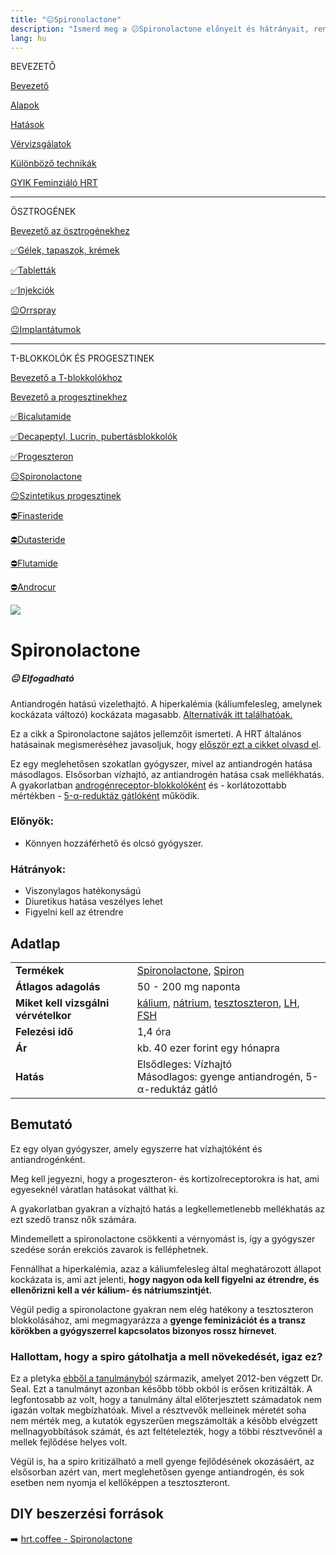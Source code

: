 ```yaml
---
title: "😐Spironolactone"
description: "Ismerd meg a 😐Spironolactone előnyeit és hátrányait, rendelkezésre álló alternatívákkal és adagolási útmutatókkal."
lang: hu
---
```


<div class="floating-columns">

<div class="floating-bar">

BEVEZETŐ

[Bevezető](/#/entry?id=feminizalo-hormonterapia)

[Alapok](/#/entry?id=feminizalo-hormonterapia-alapok)

[Hatások](/#/entry?id=feminizalo-hormonterapia-hatasok)

[Vérvizsgálatok](/#/entry?id=feminizalo-hormonterapia-vervizsgalatok)

[Különböző technikák](/#/entry?id=feminizalo-hormonterapia-technikak)

[GYIK Feminziáló HRT](/#/entry?id=feminizalo-hormonterapia-gyik)

<hr />

ÖSZTROGÉNEK

[Bevezető az ösztrogénekhez](/#/entry?id=osztrogenek)

[✅Gélek, tapaszok, krémek](/#/entry?id=feminizalo-gelek-tapaszok-kremek)

[✅Tabletták](/#/entry?id=feminizalo-tablettak)

[✅Injekciók](/#/entry?id=feminizalo-injekciok)

[😐Orrspray](/#/entry?id=orrspray)

[😐Implantátumok](/#/entry?id=implantatumok)

<hr />

T-BLOKKOLÓK ÉS PROGESZTINEK

[Bevezető a T-blokkolókhoz](/#/entry?id=t-blokkolok)

[Bevezető a progesztinekhez](/#/entry?id=progesztinek)

[✅Bicalutamide](/#/entry?id=bicalutamide)

[✅Decapeptyl, Lucrin, pubertásblokkolók](/#/entry?id=decapeptyl)

[✅Progeszteron](/#/entry?id=progeszteron)

[😐Spironolactone](/#/entry?id=spironolactone)

[😐Szintetikus progesztinek](/#/entry?id=szintetikus-progesztinek)

[⛔Finasteride](/#/entry?id=finasteride)

[⛔Dutasteride](/#/entry?id=dutasteride)

[⛔Flutamide](/#/entry?id=flutamide)

[⛔Androcur](/#/entry?id=androcur)

</div>

<div class="wiki-content">

<div class="header-image"><img src="assets/images/undraw_scientist.svg" /></div>

# Spironolactone

<div class="infobox warning">
<h5>😐 Elfogadható</h5>
    
Antiandrogén hatású vizelethajtó. A hiperkalémia (káliumfelesleg, amelynek kockázata változó) kockázata magasabb. [Alternatívák itt találhatóak.](/#/entry?id=t-blokkolok)

</div>

<div class="infobox podcast-episode">

Ez a cikk a Spironolactone sajátos jellemzőit ismerteti. A HRT általános hatásainak megismeréséhez javasoljuk, hogy [először ezt a cikket olvasd el](/#/entry?id=feminizalo-hormonterapia-hatasok).

</div>

Ez egy meglehetősen szokatlan gyógyszer, mivel az antiandrogén hatása másodlagos. Elsősorban vízhajtó, az antiandrogén hatása csak mellékhatás. A gyakorlatban [androgénreceptor-blokkolóként](/#/entry?id=t-blokkolok) és - korlátozottabb mértékben - [5-α-reduktáz gátlóként](/#/entry?id=t-blokkolok) működik.

### Előnyök:

* Könnyen hozzáférhető és olcsó gyógyszer.

### Hátrányok:

* Viszonylagos hatékonyságú
* Diuretikus hatása veszélyes lehet
* Figyelni kell az étrendre

## Adatlap

<table>
    <tbody>
        <tr>
            <td><b>Termékek</b></td>
            <td>
                <a href="https://www.hazipatika.com/index.php/gyogyszerkereso/termek/spironolactone_orion_50_mg_tabletta/65579">Spironolactone</a>,
                <a href="https://www.hazipatika.com/gyogyszerkereso/termek/spiron_100_mg_tabletta/6445">Spiron</a>
            </td>
        </tr>
        <tr>
            <td><b>Átlagos adagolás</b></td>
            <td>50 - 200 mg naponta</td>
        </tr>
        <tr>
            <td><b>Miket kell vizsgálni vérvételkor</b></td>
            <td>
                <a href="https://hu.wikipedia.org/wiki/Kálium">kálium</a>,
                <a href="https://hu.wikipedia.org/wiki/Nátrium">nátrium</a>,
                <a href="https://hu.wikipedia.org/wiki/Tesztoszteron">tesztoszteron</a>,
                <a href="https://hu.wikipedia.org/wiki/Luteiniz%C3%A1l%C3%B3_hormon">LH</a>,
                <a href="https://hu.wikipedia.org/wiki/Follikuluszstimul%C3%A1l%C3%B3_hormon">FSH</a>
            </td>
        </tr>
        <tr>
            <td><b>Felezési idő</b></td>
            <td>1,4 óra</td>
        </tr>
        <tr>
            <td><b>Ár</b></td>
            <td>kb. 40 ezer forint egy hónapra</td>
        </tr>
        <tr>
            <td><b>Hatás</b></td>
            <td>Elsődleges: Vízhajtó<br />Másodlagos: gyenge antiandrogén, 5-α-reduktáz gátló</td>
        </tr>
    </tbody>
</table>

## Bemutató

Ez egy olyan gyógyszer, amely egyszerre hat vízhajtóként és antiandrogénként.

Meg kell jegyezni, hogy a progeszteron- és kortizolreceptorokra is hat, ami egyeseknél váratlan hatásokat válthat ki.

A gyakorlatban gyakran a vízhajtó hatás a legkellemetlenebb mellékhatás az ezt szedő transz nők számára.

Mindemellett a spironolactone csökkenti a vérnyomást is, így a gyógyszer szedése során erekciós zavarok is felléphetnek.

Fennállhat a hiperkalémia, azaz a káliumfelesleg által meghatározott állapot kockázata is, ami azt jelenti, **hogy nagyon oda kell figyelni az étrendre, és ellenőrizni kell a vér kálium- és nátriumszintjét.**

Végül pedig a spironolactone gyakran nem elég hatékony a tesztoszteron blokkolásához, ami megmagyarázza a **gyenge feminizációt és a transz körökben a gyógyszerrel kapcsolatos bizonyos rossz hírnevet**.

### Hallottam, hogy a spiro gátolhatja a mell növekedését, igaz ez?

Ez a pletyka [ebből a tanulmányból](https://academic.oup.com/jcem/article/97/12/4422/2536439) származik, amelyet 2012-ben végzett Dr. Seal. Ezt a tanulmányt azonban később több okból is erősen kritizálták. A legfontosabb az volt, hogy a tanulmány által előterjesztett számadatok nem igazán voltak megbízhatóak. Mivel a résztvevők melleinek méretét soha nem mérték meg, a kutatók egyszerűen megszámolták a később elvégzett mellnagyobbítások számát, és azt feltételezték, hogy a többi résztvevőnél a mellek fejlődése helyes volt.

Végül is, ha a spiro kritizálható a mell gyenge fejlődésének okozásáért, az elsősorban azért van, mert meglehetősen gyenge antiandrogén, és sok esetben nem nyomja el kellőképpen a tesztoszteront.

## DIY beszerzési források

➡️ [hrt.coffee - Spironolactone](https://hrt.coffee/spironolactone/)

</div>